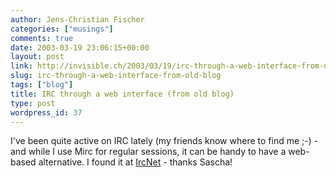 ```yaml
---
author: Jens-Christian Fischer
categories: ["musings"]
comments: true
date: 2003-03-19 23:06:15+00:00
layout: post
link: http://invisible.ch/2003/03/19/irc-through-a-web-interface-from-old-blog/
slug: irc-through-a-web-interface-from-old-blog
tags: ["blog"]
title: IRC through a web interface (from old blog)
type: post
wordpress_id: 37
---
```


I've been quite active on IRC lately (my friends know where to find me ;-) - and while I use Mirc for regular sessions, it can be handy to have a web-based alternative. I found it at [IrcNet](http://www.ircnet.com/cgi-bin/irc.cgi) - thanks Sascha!
